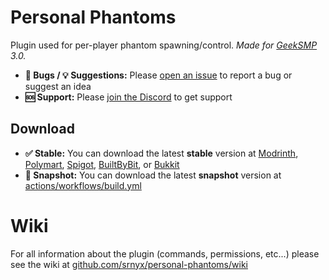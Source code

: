 # Personal Phantoms

Plugin used for per-player phantom spawning/control. *Made for [GeekSMP](https://discord.gg/Ft6YB6yjAC) 3.0.*

- **🐛 Bugs / 💡 Suggestions:** Please [open an issue](https://github.com/srnyx/personal-phantoms/issues/new/choose) to report a bug or suggest an idea
- **🆘 Support:** Please [join the Discord](https://srnyx.xyz/discord) to get support

## Download

- **✅ Stable:** You can download the latest **stable** version at [Modrinth](https://modrinth.com/plugin/personal-phantoms), [Polymart](https://polymart.org/resource/####), [Spigot](https://spigotmc.org/resources/106381), [BuiltByBit](https://builtbybit.com/resources/#####), or [Bukkit](https://dev.bukkit.org/projects/personal-phantoms)
- **🚧 Snapshot:** You can download the latest **snapshot** version at [actions/workflows/build.yml](https://github.com/srnyx/personal-phantoms/actions/workflows/build.yml)

# Wiki

For all information about the plugin (commands, permissions, etc...) please see the wiki at [github.com/srnyx/personal-phantoms/wiki](https://github.com/srnyx/personal-phantoms/wiki)
